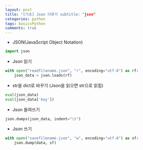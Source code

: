 ```yaml
---
layout: post
title: "[기초] Json 다루기 subtitle: "json"
categories: python
tags: basicsPython
comments: true
---
```


* JSON(JavaScript Object Notation)
```python
import json
```

* Json 읽기
```python
with open("readfilename.json", "r", encoding="utf-8") as rf:
    json_data = json.loads(rf)
```

* str을 dict로 바꾸기 (Json을 읽으면 str으로 읽힘)
```python
eval(json_data)
eval(json_data['key'])
```

* Json 들여쓰기
```python
json.dumps(json_data, indent="\t")
```

* Json 쓰기
```python
with open("savefilename.json", "w", encoding="utf-8") as sf:
    json.dump(data, sf)
```